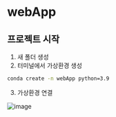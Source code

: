 # webApp

## 프로젝트 시작

1. 새 폴더 생성  
2. 터미널에서 가상환경 생성

```bash
conda create -n webApp python=3.9
```

3. 가상환경 연결

![image](https://github.com/user-attachments/assets/21b41615-d9b7-4c4a-a871-f34ebfaef42a)
